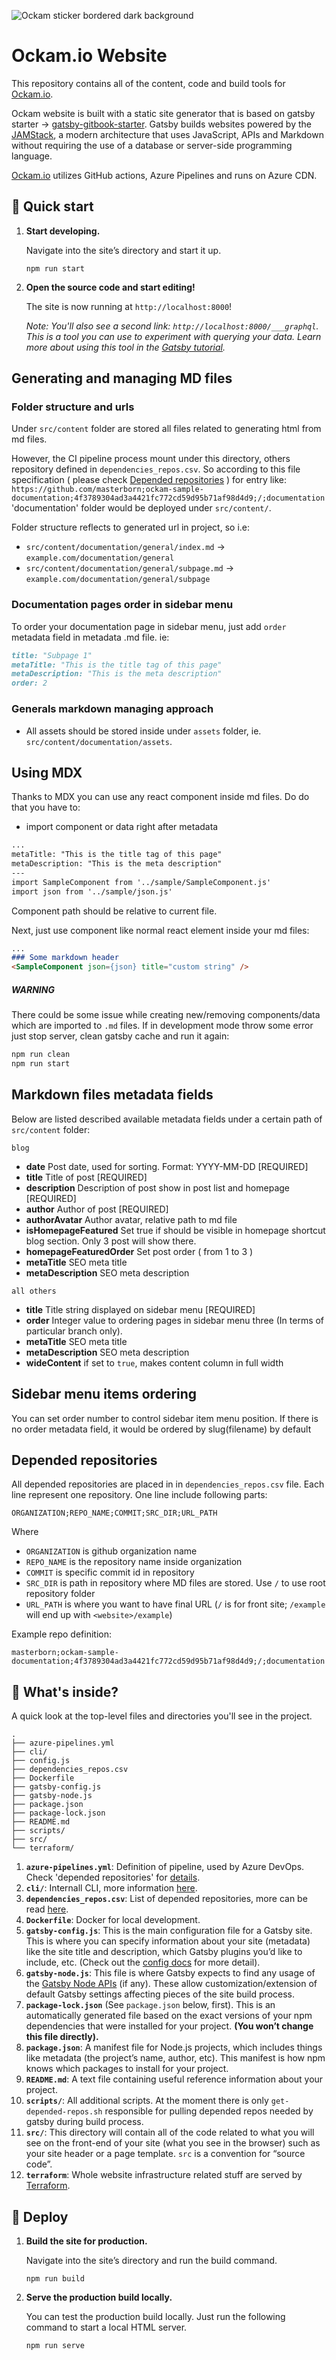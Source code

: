 ![Ockam sticker bordered dark background](https://www.ockam.io/d0cc1cc1af21f58d62921889e29dc745/sticker_bordered_dark_backround.svg)

# Ockam.io Website

This repository contains all of the content, code and build tools for [Ockam.io](https://www.ockam.io/).

Ockam website is built with a static site generator that is based on gatsby starter -> [gatsby-gitbook-starter](https://github.com/hasura/gatsby-gitbook-starter). Gatsby builds websites powered by the [JAMStack](https://www.gatsbyjs.org/docs/glossary/jamstack/), a modern architecture that uses JavaScript, APIs and Markdown without requiring the use of a database or server-side programming language.

[Ockam.io](https://www.ockam.io/) utilizes GitHub actions, Azure Pipelines and runs on Azure CDN.

## 🚀 Quick start

1.  **Start developing.**

    Navigate into the site’s directory and start it up.

    `npm run start`

2.  **Open the source code and start editing!**

    The site is now running at `http://localhost:8000`!

    _Note: You'll also see a second link: _`http://localhost:8000/___graphql`_. This is a tool you can use to experiment with querying your data. Learn more about using this tool in the [Gatsby tutorial](https://www.gatsbyjs.org/tutorial/part-five/#introducing-graphiql)._

## Generating and managing MD files

### Folder structure and urls
Under `src/content` folder are stored all files related to generating html from md files.

However, the CI pipeline process mount under this directory, others repository defined in `dependencies_repos.csv`.
So according to this  file specification ( please check  [Depended repositories](#depended-repositories) ) for entry like:
`https://github.com/masterborn;ockam-sample-documentation;4f3789304ad3a4421fc772cd59d95b71af98d4d9;/;documentation` 'documentation' folder would be deployed under `src/content/`.

Folder structure reflects to generated url in project, so i.e:
- `src/content/documentation/general/index.md` -> `example.com/documentation/general`
- `src/content/documentation/general/subpage.md` -> `example.com/documentation/general/subpage`

### Documentation pages order in sidebar menu

To order your documentation page in sidebar menu, just add `order` metadata field in metadata .md file. ie:
```markdown
title: "Subpage 1"
metaTitle: "This is the title tag of this page"
metaDescription: "This is the meta description"
order: 2
```

### Generals markdown managing approach

* All assets should be stored inside under `assets` folder, ie. `src/content/documentation/assets`.

## Using MDX

Thanks to MDX you can use any react component inside md files. Do do that you have to:
- import component or data right after metadata
```markdown
...
metaTitle: "This is the title tag of this page"
metaDescription: "This is the meta description"
---
import SampleComponent from '../sample/SampleComponent.js'
import json from '../sample/json.js'
```
Component path should be relative to current file.

Next, just use component like normal react element inside your md files:
```markdown
...
### Some markdown header
<SampleComponent json={json} title="custom string" />
```

##### WARNING
There could be some issue while creating new/removing components/data which are imported to `.md` files. If in development mode throw some error just stop server, clean gatsby cache and run it again:
```bash
npm run clean
npm run start
```

## Markdown files metadata fields

Below are listed described available metadata fields under a certain path of `src/content` folder:

`blog`

- **date** Post date, used for sorting. Format: YYYY-MM-DD [REQUIRED]
- **title** Title of post [REQUIRED]
- **description** Description of post show in post list and homepage [REQUIRED]
- **author** Author of post [REQUIRED]
- **authorAvatar** Author avatar, relative path to md file
- **isHomepageFeatured** Set true if should be visible in homepage shortcut blog section. Only 3 post will show there.
- **homepageFeaturedOrder** Set post order ( from 1 to 3 )
- **metaTitle** SEO meta title
- **metaDescription** SEO meta description

`all others`

- **title** Title string displayed on sidebar menu [REQUIRED]
- **order** Integer value to ordering pages in sidebar menu three (In terms of particular branch only).
- **metaTitle** SEO meta title
- **metaDescription** SEO meta description
- **wideContent** if set to `true`, makes content column in full width

## Sidebar menu items ordering

You can set order number to control sidebar item menu position. If there is no order metadata field, it would be ordered by slug(filename) by default

## Depended repositories
All depended repositories are placed in in `dependencies_repos.csv` file. Each
line represent one repository.
One line include following parts:
```
ORGANIZATION;REPO_NAME;COMMIT;SRC_DIR;URL_PATH
```

Where
* `ORGANIZATION` is github organization name
* `REPO_NAME` is the repository name inside organization
* `COMMIT` is specific commit id in repository
* `SRC_DIR` is path in repository where MD files are stored. Use `/` to use root repository folder
* `URL_PATH` is where you want to have final URL (`/` is for front site; `/example` will end up with `<website>/example`)


Example repo definition:
```
masterborn;ockam-sample-documentation;4f3789304ad3a4421fc772cd59d95b71af98d4d9;/;documentation
```

## 🧐 What's inside?

A quick look at the top-level files and directories you'll see in the project.

    .
    ├── azure-pipelines.yml
    ├── cli/
    ├── config.js
    ├── dependencies_repos.csv
    ├── Dockerfile
    ├── gatsby-config.js
    ├── gatsby-node.js
    ├── package.json
    ├── package-lock.json
    ├── README.md
    ├── scripts/
    ├── src/
    └── terraform/

1. **`azure-pipelines.yml`**: Definition of pipeline, used by Azure DevOps. Check 'depended repositories' for [details](#depended-repositories).
1. **`cli/`**: Internall CLI, more information [here](cli/README.md).
1. **`dependencies_repos.csv`**: List of depended repositories, more can be read [here](#depended-repositories).
1. **`Dockerfile`**: Docker for local development.
1. **`gatsby-config.js`**: This is the main configuration file for a Gatsby site. This is where you can specify information about your site (metadata) like the site title and description, which Gatsby plugins you’d like to include, etc. (Check out the [config docs](https://www.gatsbyjs.org/docs/gatsby-config/) for more detail).
1. **`gatsby-node.js`**: This file is where Gatsby expects to find any usage of the [Gatsby Node APIs](https://www.gatsbyjs.org/docs/node-apis/) (if any). These allow customization/extension of default Gatsby settings affecting pieces of the site build process.
1. **`package-lock.json`** (See `package.json` below, first). This is an automatically generated file based on the exact versions of your npm dependencies that were installed for your project. **(You won’t change this file directly).**
1. **`package.json`**: A manifest file for Node.js projects, which includes things like metadata (the project’s name, author, etc). This manifest is how npm knows which packages to install for your project.
1. **`README.md`**: A text file containing useful reference information about your project.
1. **`scripts/`**: All additional scripts. At the moment there is only `get-depended-repos.sh` responsible for pulling depended repos needed by gatsby during build process.
1. **`src/`**: This directory will contain all of the code related to what you will see on the front-end of your site (what you see in the browser) such as your site header or a page template. `src` is a convention for “source code”.
1. **`terraform`**: Whole website infrastructure related stuff are served by [Terraform](https://www.terraform.io/).

## 💫 Deploy

1. **Build the site for production.**

    Navigate into the site’s directory and run the build command.

    ```npm run build```
1. **Serve the production build locally.**

    You can test the production build locally. Just run the following command to start a local HTML server.

    ```npm run serve```
